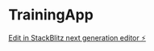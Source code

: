 # TrainingApp

[Edit in StackBlitz next generation editor ⚡️](https://stackblitz.com/~/github.com/emmanuel-123tech/TrainingApp)